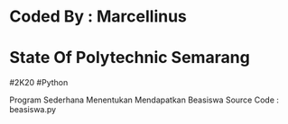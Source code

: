 # Coded By : Marcellinus
# State Of Polytechnic Semarang
#2K20
#Python

Program Sederhana Menentukan Mendapatkan Beasiswa
Source Code : beasiswa.py
